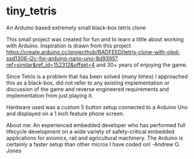 # tiny_tetris
An Arduino based extremely small black-box tetris clone

This small project was created for fun and to learn a little about working with Arduino.  Inspiration is drawn from this project https://create.arduino.cc/projecthub/BADFEED/tetris-clone-with-oled-ssd1306-i2c-for-arduino-nano-uno-8d9395?ref=similar&ref_id=152312&offset=4 and 30+ years of enjoying the game.

Since Tetris is a problem that has been solved (many times) I approached this as a black-box, did not refer to any existing implementation or discussion of the game and reverse engineered requirements and implementation from just playing it.

Hardware used was a custom 5 button setup connected to a Arduino Uno and displayed on a 1 inch feature phone screen.

About me:
  An experienced embedded developer who has performed full lifecycle development on a wide variety of safety-critical embedded applications for avionics, rail and agricultural machinery.  The Arduino is certainly a faster setup than other micros I have coded on!
  -Andrew O. Jones
